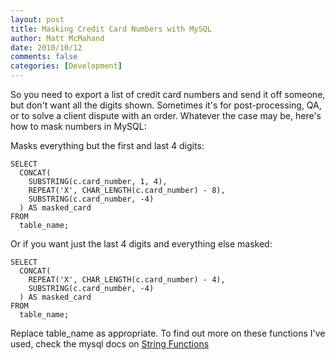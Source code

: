 ```yaml
---
layout: post
title: Masking Credit Card Numbers with MySQL
author: Matt McMahand
date: 2010/10/12
comments: false
categories: [Development]
---
```


So you need to export a list of credit card numbers and send it off someone, but don't want all the digits shown. Sometimes it's for post-processing, QA, or to solve a client dispute with an order. Whatever the case may be, here's how to mask numbers in MySQL:

Masks everything but the first and last 4 digits:

    SELECT
      CONCAT(
        SUBSTRING(c.card_number, 1, 4),
        REPEAT('X', CHAR_LENGTH(c.card_number) - 8),
        SUBSTRING(c.card_number, -4)
      ) AS masked_card
    FROM
      table_name;
    
Or if you want just the last 4 digits and everything else masked:

    SELECT
      CONCAT(
        REPEAT('X', CHAR_LENGTH(c.card_number) - 4),
        SUBSTRING(c.card_number, -4)
      ) AS masked_card
    FROM
      table_name;

Replace table_name as appropriate. To find out more on these functions I've used, check the mysql docs on [String Functions](http://dev.mysql.com/doc/refman/5.0/en/string-functions.html)
